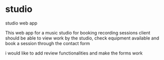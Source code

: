 # studio
studio web app

This web app for a music studio for booking recording sessions 
client should be able to view work by the studio, check equipment available and book a session through the contact form

i would like to add review functionalities and make the forms work
